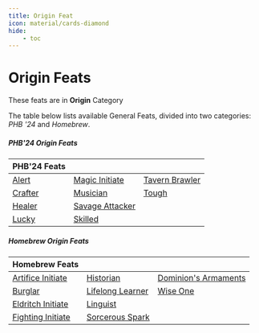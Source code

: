 ```yaml
---
title: Origin Feat
icon: material/cards-diamond
hide:
    - toc
---
```


# Origin Feats

These feats are in **Origin** Category

The table below lists available General Feats, divided into two categories: *PHB '24* and *Homebrew*.

##### PHB'24 Origin Feats

| PHB'24 Feats |  |  |
|---|---|---|
| [Alert] | [Magic Initiate] | [Tavern Brawler] |
| [Crafter] | [Musician] | [Tough] |
| [Healer] | [Savage Attacker] |  |
| [Lucky] | [Skilled] |  |

##### Homebrew Origin Feats

| Homebrew Feats |  |  |
|---|---|---|
| [Artifice Initiate] | [Historian] | [Dominion's Armaments] |
| [Burglar] | [Lifelong Learner] | [Wise One] |
| [Eldritch Initiate] | [Linguist] |  |
| [Fighting Initiate] | [Sorcerous Spark] |  |

[Alert]: phb24.md#alert
[Crafter]: phb24.md#crafter
[Healer]: phb24.md#healer
[Lucky]: phb24.md#lucky
[Magic Initiate]: phb24.md#magic-initiate
[Musician]: phb24.md#musician
[Savage Attacker]: phb24.md#savage-attacker
[Skilled]: phb24.md#skilled
[Tavern Brawler]: phb24.md#tavern-brawler
[Tough]: phb24.md#tough

[Artifice Initiate]: hb.md#artifice-initiate
[Burglar]: hb.md#burglar
[Eldritch Initiate]: hb.md#eldritch-initiate
[Fighting Initiate]: hb.md#fighting-initiate
[Historian]: hb.md#historian
[Lifelong Learner]: hb.md#lifelong-learner
[Linguist]: hb.md#linguist
[Sorcerous Spark]: hb.md#sorcerous-spark
[Dominion's Armaments]: hb.md#dominions-armaments
[Wise One]: hb.md#wise-one

